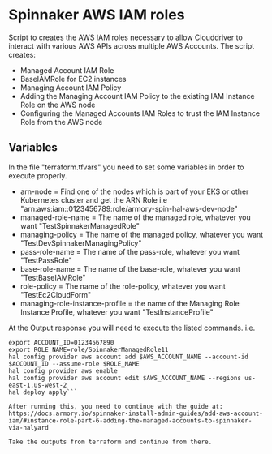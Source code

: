 # Spinnaker AWS IAM roles

Script to creates the AWS IAM roles necessary to allow Clouddriver to interact with various AWS APIs across multiple AWS Accounts. The script creates:

* Managed Account IAM Role
* BaseIAMRole for EC2 instances
* Managing Account IAM Policy 
* Adding the Managing Account IAM Policy to the existing IAM Instance Role on the AWS node
* Configuring the Managed Accounts IAM Roles to trust the IAM Instance Role from the AWS node

## Variables

In the file "terraform.tfvars" you need to set some variables in order to execute properly.

- arn-node = Find one of the nodes which is part of your EKS or other Kubernetes cluster and get the ARN Role i.e "arn:aws:iam::0123456789:role/armory-spin-hal-aws-dev-node"
- managed-role-name = The name of the managed role, whatever you want "TestSpinnakerManagedRole"
- managing-policy = The name of the managed policy, whatever you want "TestDevSpinnakerManagingPolicy"
- pass-role-name = The name of the pass-role, whatever you want "TestPassRole"
- base-role-name =  The name of the base-role, whatever you want "TestBaseIAMRole"
- role-policy = The name of the role-policy, whatever you want "TestEc2CloudForm"
- managing-role-instance-profile = the name of the Managing Role Instance Profile, whatever you want "TestInstanceProfile" 

At the Output response you will need to execute the listed commands. i.e.
```export AWS_ACCOUNT_NAME=aws-dev-1 
export ACCOUNT_ID=01234567890
export ROLE_NAME=role/SpinnakerManagedRole11
hal config provider aws account add $AWS_ACCOUNT_NAME --account-id $ACCOUNT_ID --assume-role $ROLE_NAME
hal config provider aws enable
hal config provider aws account edit $AWS_ACCOUNT_NAME --regions us-east-1,us-west-2
hal deploy apply```

After running this, you need to continue with the guide at:
https://docs.armory.io/spinnaker-install-admin-guides/add-aws-account-iam/#instance-role-part-6-adding-the-managed-accounts-to-spinnaker-via-halyard

Take the outputs from terraform and continue from there.